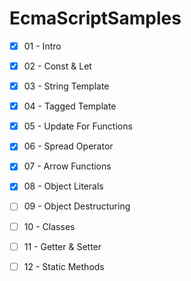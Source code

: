 # EcmaScriptSamples
- [x] 01 - Intro 
- [x] 02 - Const & Let
- [x] 03 - String Template 
- [x] 04 - Tagged Template
- [x] 05 - Update For Functions
- [x] 06 - Spread Operator
- [x] 07 - Arrow Functions
- [x] 08 - Object Literals
- [ ] 09 - Object Destructuring
- [ ] 10 - Classes
- [ ] 11 - Getter & Setter
- [ ] 12 - Static Methods
 
